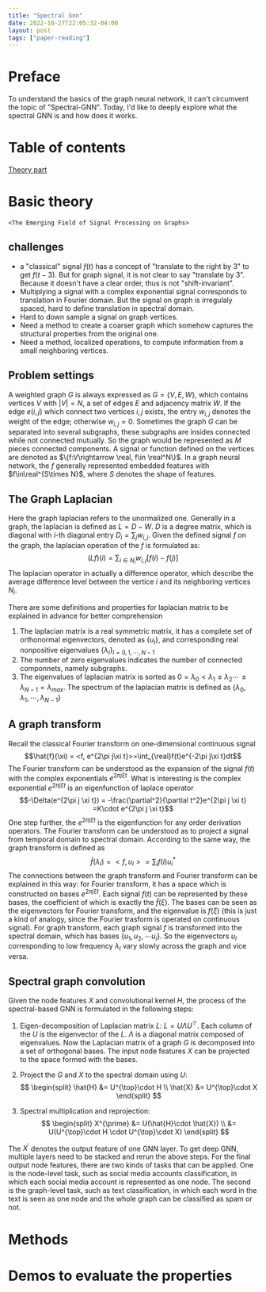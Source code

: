 ```yaml
---
title: "Spectral Gnn"
date: 2022-10-27T22:05:32-04:00
layout: post
tags: ["paper-reading"]
---
```


# Preface
To understand the basics of the graph neural network, it can't circumvent the topic of "Spectral-GNN". Today, I'd like to deeply explore what the spectral GNN is and how does it works.

# Table of contents

[Theory part](#basic-theory)


# Basic theory
```
<The Emerging Field of Signal Processing on Graphs>
```
## challenges
- a "classical" signal $f(t)$ has a concept of "translate to the right by 3" to get $f(t-3)$. But for graph signal, it is not clear to say "translate by 3". Because it doesn't have a clear order, thus is not "shift-invariant".
- Multiplying a signal with a complex exponential signal corresponds to translation in Fourier domain. But the signal on graph is irregulaly spaced, hard to define translation in spectral domain.
- Hard to down sample a signal on graph vertices.
- Need a method to create a coarser graph which somehow captures the structural properties from the original one.
- Need a method, localized operations, to compute information from a small neighboring vertices.

## Problem settings
A weighted graph $G$ is always expressed as $G = \{V, E, W\}$, which contains vertices $V$ with $|V| = N$, a set of edges $E$ and adjacency matrix $W$. If the edge $e(i,j)$ which connect two vertices $i, j$ exists, the entry $w_{i,j}$ denotes the weight of the edge; otherwise $w_{i,j} = 0$. Sometimes the graph $G$ can be separated into several subgraphs, these subgraphs are insides connected while not connected mutually. So the graph would be represented as $M$ pieces connected components. A signal or function defined on the vertices are denoted as $\{f:V\rightarrow \real, f\in \real^N\}$. In a graph neural network, the $f$ generally represented embedded features with $f\in\real^{S\times N}$, where $S$ denotes the shape of features.

## The Graph Laplacian
Here the graph laplacian refers to the unormalized one. Generally in a graph, the laplacian is defined as $L = D-W$. $D$ is a degree matrix, which is diagonal with $i$-th diagonal entry $D_i = \sum_j w_{i,j}$. Given the defined signal $f$ on the graph, the laplacian operation of the $f$ is formulated as:
$$(Lf)(i) = \sum_{i\in N_i}w_{i,j}[f(i)-f(j)]$$
The laplacian operator in actually a difference operator, which describe the average difference level between the vertice $i$ and its neighboring vertices $N_i$.

There are some definitions and properties for laplacian matrix to be explained in advance for better comprehension
1. The laplacian matrix is a real symmetric matrix, it has a complete set of orthonormal eigenvectors, denoted as $\{u_l\}$, and corresponding real nonpositive eigenvalues $\{\lambda_l\}_{l= 0,1,\cdots,N-1}$
2. The number of zero eigenvalues indicates the number of connected componnets, namely subgraphs.
3. The eigenvalues of laplacian matrix is sorted as $0=\lambda_0<\lambda_1\leq\lambda_2\cdots\leq\lambda_{N-1}=\lambda_{max}$. The spectrum of the laplacian matrix is defined as $\{\lambda_0, \lambda_1,\cdots,\lambda_{N-1}\}$

## A graph transform
Recall the classical Fourier transform on one-dimensional continuous signal
$$\hat{f}(\xi) = <f, e^{2\pi j\xi t}>=\int_{\real}f(t)e^{-2\pi j\xi t}dt$$
The Fourier transform can be understood as the expansion of the signal $f(t)$ with the complex exponentials $e^{2\pi j\xi t}$. What is interesting is the complex exponential $e^{2\pi j \xi t}$ is an eigenfunction of laplace operator
$$-\Delta(e^{2\pi j \xi t}) = -\frac{\partial^2}{\partial t^2}e^{2\pi j \xi t} =K\cdot e^{2\pi j \xi t}$$
One step further, the $e^{2\pi j \xi t}$ is the eigenfunction for any order derivation operators. The Fourier transform can be understood as to project a signal from temporal domain to spectral domain. According to the same way, the graph transform is defined as
$$\hat{f}(\lambda_l) = <f, u_l>=\sum_i f(i)u^*_i$$
The connections between the graph transform and Fourier transform can be explained in this way: for Fourier transform, it has a space which is constructed on bases $e^{2\pi j \xi t}$. Each signal $f(t)$ can be represented by these bases, the coefficient of which is exactly the $\hat{f}(\xi)$. The bases can be seen as the eigenvectors for Fourier transform, and the eigenvalue is ${f}(\xi)$ (this is just a kind of analogy, since the Fourier trasform is operated on continuous signal). For graph transform, each graph signal $f$ is transformed into the spectral domain, which has bases $\{u_1, u_2,\cdots u_i \}$. So the eigenvectors $u_l$ corresponding to low frequency $\lambda_l$ vary slowly across the graph and vice versa.

## Spectral graph convolution
Given the node features $X$ and convolutional kernel $H$, the process of the spectral-based GNN is formulated in the following steps:

1. Eigen-decomposition of Laplacian matrix $L$: $L = U \Lambda U^{\top}$. Each column of the $U$ is the eigenvector of the $L$. $\Lambda$ is a diagonal matrix composed of eigenvalues. Now the Laplacian matrix of a graph $G$ is decomposed into a set of orthogonal bases. The input node features $X$ can be projected to the space formed with the bases.

2. Project the $G$ and $X$ to the spectral domain using $U$: 
$$
    \begin{split}
    \hat{H} &= U^{\top}\cdot H \\
    \hat{X} &= U^{\top}\cdot X
    \end{split}
$$

3. Spectral multiplication and reprojection: 
$$
    \begin{split}
    X^{\prime} &= U(\hat{H}\cdot \hat{X}) \\
               &= U(U^{\top}\cdot H \cdot U^{\top}\cdot X)
    \end{split}
$$

The $X^{\prime}$ denotes the output feature of one GNN layer. To get deep GNN, multiple layers need to be stacked and rerun the above steps. 
For the final output node features, there are two kinds of tasks that can be applied. One is the node-level task, such as social media accounts classification, in which each social media account is represented as one node. The second is the graph-level task, such as text classification, in which each word in the text is seen as one node and the whole graph can be classified as spam or not.

# Methods

# Demos to evaluate the properties